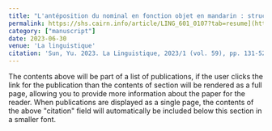 ```yaml
---
title: "L'antéposition du nominal en fonction objet en mandarin : structures syntaxiques et informatives"
permalink: https://shs.cairn.info/article/LING_601_0107?tab=resume](https://shs.cairn.info/revue-la-linguistique-2023-1-page-131?lang=fr
category: ["manuscript"]
date: 2023-06-30
venue: 'La linguistique'
citation: 'Sun, Yu. 2023. La Linguistique, 2023/1 (vol. 59), pp. 131-52. Presses Universitaires de France.'
---
```


The contents above will be part of a list of publications, if the user clicks the link for the publication than the contents of section will be rendered as a full page, allowing you to provide more information about the paper for the reader. When publications are displayed as a single page, the contents of the above "citation" field will automatically be included below this section in a smaller font.
